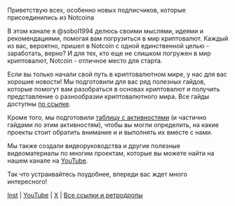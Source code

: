 Приветствую всех, особенно новых подписчиков, которые присоединились из Notcoinа 

В этом канале я @sobol1994 делюсь своими мыслями, идеями и рекомендациями, помогая вам погрузиться в мир криптовалют.
Каждый из вас, вероятно, пришел в Notcoin с одной единственной целью - заработать, верно? И для тех, кто еще не слишком погружен в мир криптовалют, Notcoin - отличное место для старта.

Если вы только начали свой путь в криптовалютном мире, у нас для вас хорошие новости! Мы подготовили для вас ряд полезных гайдов, которые помогут вам разобраться в основах криптовалют и получить представление о разнообразии криптовалютного мира. Все гайды доступны [по ссылке](https://cryptorelax.notion.site/cryptorelax/a41368786981458b83d36c5ea3994062).

Кроме того, мы подготовили [таблицу с активностями](https://cryptorelax.notion.site/cryptorelax/fcbeaadcdbd34d7aa1520541931e9c63?v=a689f8f28f7d404ca36b7f35789ece5d) (и частично гайдами по этим активностям), чтобы вы могли определить, на какие проекты стоит обратить внимание и и выполнять их вместе с нами. 

Мы также создали видеоруководства и другие полезные видеоматериалы по многим проектам, которые вы можете найти на нашем канале на [YouTube](https://www.youtube.com/channel/UCNSOdLR2USAh5RmDUpj4fUw).

Так что устраивайтесь поудобнее, впереди вас ждет много интересного!

[Inst](https://instagram.com/durov.vv) | [YouTube](https://www.youtube.com/channel/UCNSOdLR2USAh5RmDUpj4fUw) | [X](https://twitter.com/SobolevskyVitok) |
[Все ссылки и ретродропы](https://t.me/CRYPTORELAKS/937)